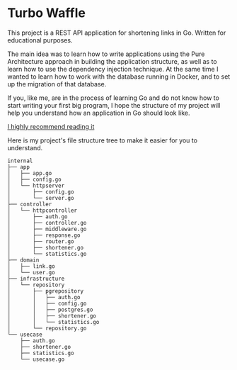 # Turbo Waffle

This project is a REST API application for shortening links in Go.
Written for educational purposes.

The main idea was to learn how to write applications using the Pure Architecture approach in building the application structure, as well as to learn how to use the dependency injection technique. At the same time I wanted to learn how to work with the database running in Docker, and to set up the migration of that database.

If you, like me, are in the process of learning Go and do not know how to start writing your first big program, I hope the structure of my project will help you understand how an application in Go should look like. 

[I highly recommend reading it](https://github.com/bxcodec/go-clean-arch)

Here is my project's file structure tree to make it easier for you to understand.
```
internal
├── app
│   ├── app.go
│   ├── config.go
│   └── httpserver
│       ├── config.go
│       └── server.go
├── controller
│   └── httpcontroller
│       ├── auth.go
│       ├── controller.go
│       ├── middleware.go
│       ├── response.go
│       ├── router.go
│       ├── shortener.go
│       └── statistics.go
├── domain
│   ├── link.go
│   └── user.go
├── infrastructure
│   └── repository
│       ├── pgrepository
│       │   ├── auth.go
│       │   ├── config.go
│       │   ├── postgres.go
│       │   ├── shortener.go
│       │   └── statistics.go
│       └── repository.go
└── usecase
    ├── auth.go
    ├── shortener.go
    ├── statistics.go
    └── usecase.go
```
